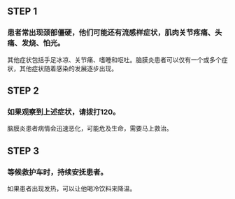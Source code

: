 ## STEP 1
### 患者常出现颈部僵硬，他们可能还有流感样症状，肌肉关节疼痛、头痛、发烧、怕光。
其他症状包括手足冰凉、关节痛、嗜睡和呕吐。脑膜炎患者可以仅有一个或多个症状，其他症状随着感染的发展逐步出现。

## STEP 2
### 如果观察到上述症状，请拨打120。
脑膜炎患者病情会迅速恶化，可能危及生命，需要马上救治。
## STEP 3
### 等候救护车时，持续安抚患者。
如果患者出现发热，可以让他喝冷饮料来降温。